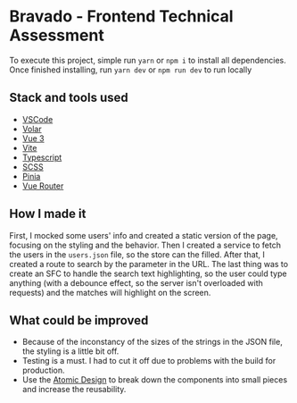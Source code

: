 # Bravado - Frontend Technical Assessment

To execute this project, simple run `yarn` or `npm i` to install all dependencies. Once finished installing, run `yarn dev` or `npm run dev` to run locally

## Stack and tools used

- [VSCode](https://code.visualstudio.com/)
- [Volar](https://marketplace.visualstudio.com/items?itemName=johnsoncodehk.volar)
- [Vue 3](https://vuejs.org/)
- [Vite](https://vitejs.dev/)
- [Typescript](https://www.typescriptlang.org/)
- [SCSS](https://sass-lang.com/)
- [Pinia](https://pinia.vuejs.org/)
- [Vue Router](https://router.vuejs.org/)

## How I made it

First, I mocked some users' info and created a static version of the page, focusing on the styling and the behavior. Then I created a service to fetch the users in the `users.json` file, so the store can the filled. After that, I created a route to search by the parameter in the URL. The last thing was to create an SFC to handle the search text highlighting, so the user could type anything (with a debounce effect, so the server isn't overloaded with requests) and the matches will highlight on the screen.

## What could be improved

- Because of the inconstancy of the sizes of the strings in the JSON file, the styling is a little bit off.
- Testing is a must. I had to cut it off due to problems with the build for production.
- Use the [Atomic Design](https://bradfrost.com/blog/post/atomic-web-design/) to break down the components into small pieces and increase the reusability.

